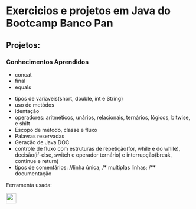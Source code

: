 <h1>Exercicios e projetos em Java do Bootcamp Banco Pan</h1>

<section>
  <h2>Projetos: </h2>
</section>

<section>
  <h3>Conhecimentos Aprendidos </h3>
  <ul>
    <li>concat</li>
    <li>final</li>
    <li>equals</li>
    </ul>
</section>
<section>
  <ul>
    <li>tipos de variaveis(short, double, int e String)
    <li>uso de metódos</li>
    <li>identação</li>
    <li>operadores: aritméticos, unários, relacionais, ternários, lógicos, bitwise, e shift</li>
    <li>Escopo de método, classe e fluxo</li>
    <li>Palavras reservadas</li>
    <li>Geração de Java DOC</li>
    <li>controle de fluxo com estruturas de repetição(for, while e do while), decisão(if-else, switch e operador ternário) e interrupção(break, continue e return)</li>
    <li>tipos de comentários: //linha única; /* multiplas linhas; /** documentação</li>
  </ul>
</section>

<p>Ferramenta usada:</p>
<a href ="https://code.visualstudio.com/assets/images/code-stable.png"><img src="https://code.visualstudio.com/assets/images/code-stable.png" border="0" height="27px"></a>
